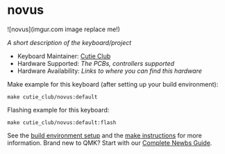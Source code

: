 # novus

![novus](imgur.com image replace me!)

*A short description of the keyboard/project*

* Keyboard Maintainer: [Cutie Club](https://github.com/yourusername)
* Hardware Supported: *The PCBs, controllers supported*
* Hardware Availability: *Links to where you can find this hardware*

Make example for this keyboard (after setting up your build environment):

    make cutie_club/novus:default

Flashing example for this keyboard:

    make cutie_club/novus:default:flash

See the [build environment setup](https://docs.qmk.fm/#/getting_started_build_tools) and the [make instructions](https://docs.qmk.fm/#/getting_started_make_guide) for more information. Brand new to QMK? Start with our [Complete Newbs Guide](https://docs.qmk.fm/#/newbs).
